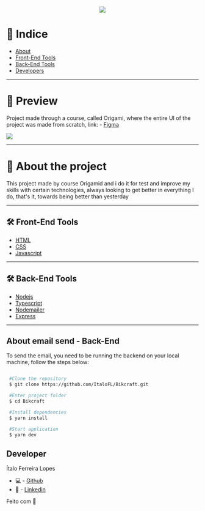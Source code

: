 <h1 align='center'>
  <img src='https://cdn.discordapp.com/attachments/743206177030275115/905509900900257853/unknown.png'>
</h1>


# 🔎 Indice 

- [About](#-about-the-project)
- [Front-End Tools](#-front-end-tools)
- [Back-End Tools](#-back-end-tools)
- [Developers](#-developer)

---

# 🎉 Preview

Project made through a course, called Origami, where the entire UI of the project was made from scratch, link: - [Figma](https://www.figma.com/file/FbLN4qKTc8aLXpTdHTmAyi/bikcraft---design?node-id=0%3A1)

 <img src='https://cdn.discordapp.com/attachments/743206177030275115/905510238877282335/unknown.png'>

----
# 📜 About the project

This project made by course Origamid and i do it for test and improve my skills with certain technologies, always looking to get better in everything I do, that's it, towards being better than yesterday

---

## 🛠 Front-End Tools

- [HTML]()
- [CSS]()
- [Javascript]()


---


## 🛠 Back-End Tools

- [Nodejs]()
- [Typescript]()
- [Nodemailer]()
- [Express]()

---

## About email send - Back-End 

To send the email, you need to be running the backend on your local machine, follow the steps below:

```bash

 #Clone the repository
 $ git clone https://github.com/ItaloFL/Bikcraft.git

 #Enter project folder
 $ cd Bikcraft

 #Install dependencies
 $ yarn install

 #Start application
 $ yarn dev

```

## Developer

Ítalo Ferreira Lopes


 - 💻 - [Github](https://github.com/ItaloFL)
 - 📒 - [Linkedin](https://www.linkedin.com/in/italo-ferreira-dev/)

Feito com 💜

